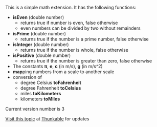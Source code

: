 This is a simple math extension. It has the following functions:

* **isEven** (double number)
   * returns true if number is even, false otherwise
   * even numbers can be divided by two without remainders
* **isPrime** (double number)
   * returns true if the number is a prime number, false otherwise
* **isInteger** (double number)
   * returns true if the number is whole, false otherwise
* **isPositive** (double number)
   * returns true if the number is greater than zero, false otherwise
* The constants **π**, **e**, **c** (in m/s), **g** (in m/s^2)
* **map**ping numbers from a scale to another scale
* conversion of
   * degree Celsius **toFahrenheit**
   * degree Fahrenheit **toCelsius**
   * miles **toKilometers**
   * kilometers **toMiles**

Current version number is 3

[Visit this topic](https://community.thunkable.com/t/mathtools-extension/7337) at [Thunkable](http:/thunkable.com) for updates